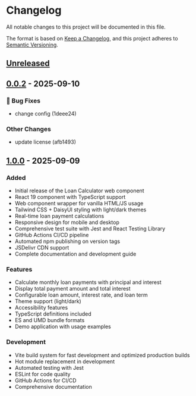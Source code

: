 # Changelog

All notable changes to this project will be documented in this file.

The format is based on [Keep a Changelog](https://keepachangelog.com/en/1.0.0/),
and this project adheres to [Semantic Versioning](https://semver.org/spec/v2.0.0.html).

## [Unreleased]

## [0.0.2] - 2025-09-10
### 🐛 Bug Fixes

- change config (1deee24)

### Other Changes

- update license (afb1493)

## [1.0.0] - 2025-09-09

### Added

- Initial release of the Loan Calculator web component
- React 19 component with TypeScript support
- Web component wrapper for vanilla HTML/JS usage
- Tailwind CSS + DaisyUI styling with light/dark themes
- Real-time loan payment calculations
- Responsive design for mobile and desktop
- Comprehensive test suite with Jest and React Testing Library
- GitHub Actions CI/CD pipeline
- Automated npm publishing on version tags
- JSDelivr CDN support
- Complete documentation and development guide

### Features

- Calculate monthly loan payments with principal and interest
- Display total payment amount and total interest
- Configurable loan amount, interest rate, and loan term
- Theme support (light/dark)
- Accessibility features
- TypeScript definitions included
- ES and UMD bundle formats
- Demo application with usage examples

### Development

- Vite build system for fast development and optimized production builds
- Hot module replacement in development
- Automated testing with Jest
- ESLint for code quality
- GitHub Actions for CI/CD
- Comprehensive documentation

[Unreleased]: https://github.com/yourusername/loan-calculator/compare/v0.0.2...HEAD
[1.0.0]: https://github.com/yourusername/loan-calculator/releases/tag/v1.0.0

[0.0.2]: https://github.com/e23thr-open-source/react-loan-calculator/releases/tag/v0.0.2